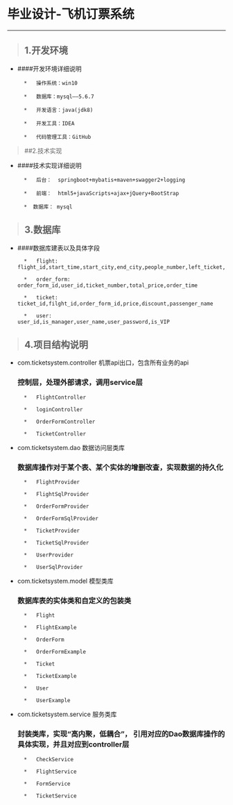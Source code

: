 # 毕业设计-飞机订票系统

---

>## 1.开发环境
-
    ####开发环境详细说明

        
        *   操作系统：win10
        
        *   数据库：mysql——5.6.7
        
        *   开发语言：java(jdk8)
        
        *   开发工具：IDEA
        
        *   代码管理工具：GitHub

>##2.技术实现
-
    ####技术实现详细说明

    
        *   后台：  springboot+mybatis+maven+swagger2+logging 
        
        *   前端：  html5+javaScripts+ajax+jQuery+BootStrap  
        
        *  数据库： mysql 

>## 3.数据库
-
    ####数据库建表以及具体字段
        
        
        *   flight:       flight_id,start_time,start_city,end_city,people_number,left_ticket,ticket_price
        
        *   order_form:   order_form_id,user_id,ticket_number,total_price,order_time
        
        *   ticket:      ticket_id,filght_id,order_form_id,price,discount,passenger_name
        
        *   user:        user_id,is_manager,user_name,user_password,is_VIP

>## 4.项目结构说明
- com.ticketsystem.controller 机票api出口，包含所有业务的api
    
    ### 控制层，处理外部请求，调用service层
    
    
        *   FlightController
        
        *   loginController
        
        *   OrderFormController
        
        *   TicketController
        
- com.ticketsystem.dao 数据访问层类库   
    
    ### 数据库操作对于某个表、某个实体的增删改查，实现数据的持久化
        
        
        *   FlightProvider
        
        *   FlightSqlProvider
        
        *   OrderFormProvider
        
        *   OrderFormSqlProvider
        
        *   TicketProvider
            
        *   TicketSqlProvider
        
        *   UserProvider
        
        *   UserSqlProvider
       
        
- com.ticketsystem.model 模型类库

    ### 数据库表的实体类和自定义的包装类
    
    
        *   Flight
           
        *   FlightExample
            
        *   OrderForm
           
        *   OrderFormExample
            
        *   Ticket
            
        *   TicketExample
            
        *   User
            
        *   UserExample
        
        
- com.ticketsystem.service 服务类库   

    ### 封装类库，实现“高内聚，低耦合”， 引用对应的Dao数据库操作的具体实现，并且对应到controller层
    
    
        *   CheckService
        
        *   FlightService
        
        *   FormService
        
        *   TicketService